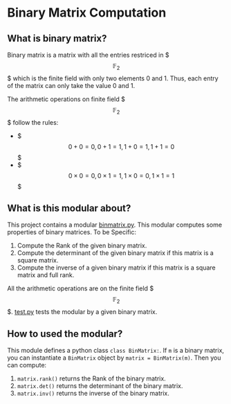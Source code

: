 # Binary Matrix Computation

## What is binary matrix?
Binary matrix is a matrix with all the entries restriced in $$$\mathbb{F}_2$$$ which is the finite field with only two elements 0 and 1. Thus, each entry of the matrix can only take the value 0 and 1.

The arithmetic operations on finite field $$$ \mathbb{F}_2 $$$ follow the rules:
- $$$ 0 + 0 = 0, 0 + 1 = 1, 1 + 0 = 1, 1 + 1 = 0 $$$
- $$$ 0 \times 0 = 0, 0 \times 1 = 1, 1\times 0 = 0, 1\times 1 = 1 $$$

## What is this modular about?
This project contains a modular [binmatrix.py](https://github.com/xiangzejun/binary_matrix/blob/master/binmatrix.py). This modular computes some properties of binary matrices. To be Specific:

1. Compute the Rank of the given binary matrix.
2. Compute the determinant of the given binary matrix if this matrix is a square matrix.
3. Compute the inverse of a given binary matrix if this matrix is a square matrix and full rank.

All the arithmetic operations are on the finite field $$$\mathbb{F}_2$$$.
[test.py](https://github.com/xiangzejun/binary_matrix/blob/master/test.py) tests the modular by a given binary matrix.
## How to used the modular?
This module defines a python class `class BinMatrix:`. If `m` is a binary matrix, you can instantiate a `BinMatrix` object by `matrix = BinMatrix(m)`. Then you can compute:

1. `matrix.rank()` returns the Rank of the binary matrix.
2. `matrix.det()` returns the determinant of the binary matrix.
3. `matrix.inv()` returns the inverse of the binary matrix.

















